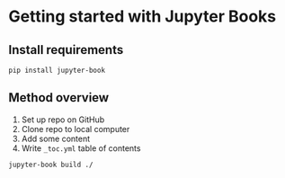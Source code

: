 # Getting started with Jupyter Books

## Install requirements

`pip install jupyter-book`



## Method overview

1. Set up repo on GitHub
1. Clone repo to local computer
1. Add some content
1. Write `_toc.yml` table of contents

`jupyter-book build ./`

